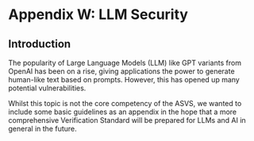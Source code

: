 # Appendix W: LLM Security

## Introduction

The popularity of Large Language Models (LLM) like GPT variants from OpenAI has been on a rise, giving applications the power to generate human-like text based on prompts. However, this has opened up many potential vulnerabilities.

Whilst this topic is not the core competency of the ASVS, we wanted to include some basic guidelines as an appendix in the hope that a more comprehensive Verification Standard will be prepared for LLMs and AI in general in the future.
